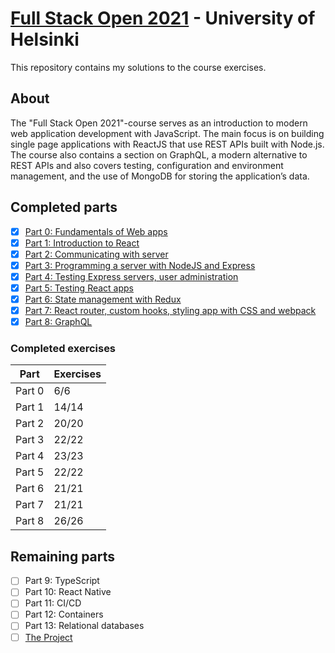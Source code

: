# [Full Stack Open 2021](https://fullstackopen.com/en/about) - University of Helsinki

This repository contains my solutions to the course exercises.

## About

The "Full Stack Open 2021"-course serves as an introduction to modern web application development with JavaScript. The main focus is on building single page applications with ReactJS that use REST APIs built with Node.js. The course also contains a section on GraphQL, a modern alternative to REST APIs and also covers testing, configuration and environment management, and the use of MongoDB for storing the application’s data.

## Completed parts

- [x] [Part 0: Fundamentals of Web apps](https://github.com/cjato001-xamk/full-stack-open-2021/tree/main/part0)
- [x] [Part 1: Introduction to React](https://github.com/cjato001-xamk/full-stack-open-2021/tree/main/part1)
- [x] [Part 2: Communicating with server](https://github.com/cjato001-xamk/full-stack-open-2021/tree/main/part2)
- [x] [Part 3: Programming a server with NodeJS and Express](https://github.com/cjato001-xamk/full-stack-open-2021/tree/main/part3)
- [x] [Part 4: Testing Express servers, user administration](https://github.com/cjato001-xamk/full-stack-open-2021/tree/main/part4/blog-list)
- [x] [Part 5: Testing React apps](https://github.com/cjato001-xamk/full-stack-open-2021/tree/main/part5/blog-list-frontend)
- [x] [Part 6: State management with Redux](https://github.com/cjato001-xamk/full-stack-open-2021/tree/main/part6)
- [x] [Part 7: React router, custom hooks, styling app with CSS and webpack](https://github.com/cjato001-xamk/full-stack-open-2021/tree/main/part7)
- [x] [Part 8: GraphQL](https://github.com/cjato001-xamk/full-stack-open-2021/tree/main/part8)

### Completed exercises

| Part   | Exercises |
| ------ | --------- |
| Part 0 | 6/6       |
| Part 1 | 14/14     |
| Part 2 | 20/20     |
| Part 3 | 22/22     |
| Part 4 | 23/23     |
| Part 5 | 22/22     |
| Part 6 | 21/21     |
| Part 7 | 21/21     |
| Part 8 | 26/26     |

## Remaining parts

- [ ] Part 9: TypeScript
- [ ] Part 10: React Native
- [ ] Part 11: CI/CD
- [ ] Part 12: Containers
- [ ] Part 13: Relational databases
- [ ] [The Project](https://fullstackopen.com/en/part0/general_info#full-stack-project)
